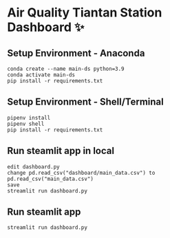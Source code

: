 # Air Quality Tiantan Station Dashboard ✨

## Setup Environment - Anaconda
```
conda create --name main-ds python=3.9
conda activate main-ds
pip install -r requirements.txt
```

## Setup Environment - Shell/Terminal
```
pipenv install
pipenv shell
pip install -r requirements.txt
```

## Run steamlit app in local
```
edit dashboard.py
change pd.read_csv("dashboard/main_data.csv") to pd.read_csv("main_data.csv")
save
streamlit run dashboard.py
```

## Run steamlit app
```
streamlit run dashboard.py
```
